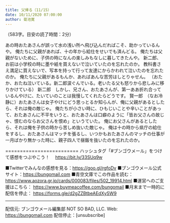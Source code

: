 ```yaml
---
title: 父帰る（11/15）
date: 10/11/2020 07:00:00
author: 菊池寛
---
```


（583字。目安の読了時間：2分）

あの時おたあさんが誤って水の浅い所へ飛び込んだればこそ、助かっているんや。
俺たちに父親があれば、十の年から給仕をせいでも済んどる。
俺たちは父親がないために、子供の時になんの楽しみもなしに暮してきたんや。
新二郎、お前は小学校の時に墨や紙を買えないで泣いていたのを忘れたのか。
教科書さえ満足に買えないで、写本を持って行って友達にからかわれて泣いたのを忘れたのか。
俺たちに父親があるもんか、あればあんな苦労はしとりゃせん。
（おたか、おたね泣いている。新二郎涙ぐんでいる。老いたる父も怒りから悲しみに移りかけている）
新二郎　しかし、兄さん、おたあさんが、第一ああ折れ合っているんやけに、たいていのことは我慢してくれたらどうです。
賢一郎　（なお冷静に）おたあさんは女子やけにどう思っとるか知らんが、俺に父親があるとしたら、それは俺の敵じゃ。
俺たちが小さい時に、ひもじいことや辛いことがあって、おたあさんに不平をいうと、おたあさんは口癖のように「皆お父さんの故じゃ、恨むのならお父さんを恨め」というていた。
俺にお父さんがあるとしたら、それは俺を子供の時から苦しめ抜いた敵じゃ。
俺は十の時から県庁の給仕をするし、おたあさんはマッチを張るし、いつかもおたあさんのマッチの仕事が一月ばかり無かった時に、親子四人で昼飯を抜いたのを忘れたのか。

=========================
ハッシュタグ「#ブンゴウメール」をつけて感想をつぶやこう！　
https://bit.ly/33SUq9w

■Twitterでみんなの感想を見る：https://goo.gl/rgfoDv
■ブンゴウメール公式サイト：https://bungomail.com
■青空文庫でこの作品を読む：https://www.aozora.gr.jp/cards/000083/files/502_19914.html
■運営へのご支援はこちら： https://www.buymeacoffee.com/bungomail
■月末まで一時的に配信を停止： https://forms.gle/d2gZZBtbeAEdXySW9

-------
配信元: ブンゴウメール編集部
NOT SO BAD, LLC.
Web: https://bungomail.com
配信停止：[unsubscribe]

